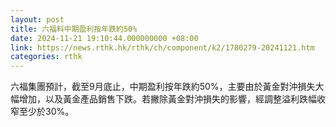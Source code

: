 ```yaml
---
layout: post
title: 六福料中期盈利按年跌約50%
date: 2024-11-21 19:10:44.000000000 +08:00
link: https://news.rthk.hk/rthk/ch/component/k2/1780279-20241121.htm
categories: rthk
---
```


六福集團預計，截至9月底止，中期盈利按年跌約50%，主要由於黃金對沖損失大幅增加，以及黃金產品銷售下跌。若撇除黃金對沖損失的影響，經調整溢利跌幅收窄至少於30%。
